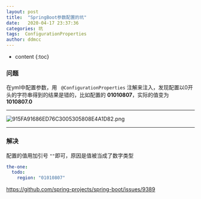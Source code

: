 ```yaml
---
layout: post
title:  "SpringBoot参数配置的坑"
date:   2020-04-17 23:37:36
categories: 坑
tags:  ConfigurationProperties
author: ddmcc
---
```


* content
{:toc}


### 问题

在yml中配置参数，用 ` @ConfigurationProperties` 注解来注入，发现配置以0开头的字符串得到的结果是错的，比如配置的
**01010807**，实际的值变为 **1010807.0** 





---
![915FA91686ED76C3005305808E4A1D82.png](https://i.loli.net/2020/04/17/BftEkDcwOrdv3A9.png)

---

### 解决

配置的值用加引号 `""`即可，原因是值被当成了数字类型

```yml
the-one:
  todo:
    region: "01010807"
```


<https://github.com/spring-projects/spring-boot/issues/9389>
